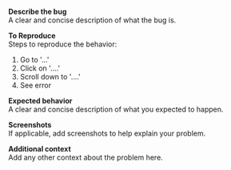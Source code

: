 <!-- ---
name: Bug report
about: Create a report to help us improve
title: ''
labels: ''
assignees: ''

--- -->

**Describe the bug**<br>
A clear and concise description of what the bug is.

**To Reproduce**<br>
Steps to reproduce the behavior:
1. Go to '...'
2. Click on '....'
3. Scroll down to '....'
4. See error

**Expected behavior**<br>
A clear and concise description of what you expected to happen.

**Screenshots**<br>
If applicable, add screenshots to help explain your problem.

**Additional context** <br>
Add any other context about the problem here.
